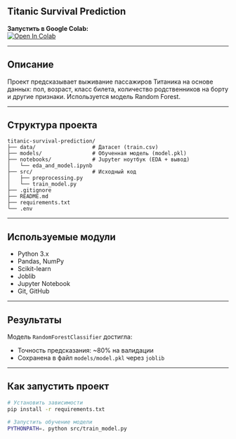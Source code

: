 ## Titanic Survival Prediction 

**Запустить в Google Colab:**  
[![Open In Colab](https://colab.research.google.com/assets/colab-badge.svg)](https://colab.research.google.com/github/fershtadt/titanic-survival-prediction/blob/main/notebooks/eda_and_model.ipynb)

---

## Описание

Проект предсказывает выживание пассажиров Титаника на основе данных: пол, возраст, класс билета, количество родственников на борту и другие признаки. Используется модель Random Forest.

---

## Структура проекта

```
titanic-survival-prediction/
├── data/                  # Датасет (train.csv)
├── models/                # Обученная модель (model.pkl)
├── notebooks/             # Jupyter ноутбук (EDA + вывод)
│   └── eda_and_model.ipynb
├── src/                   # Исходный код
│   ├── preprocessing.py
│   └── train_model.py
├── .gitignore
├── README.md
├── requirements.txt
└── .env
```

---

## Используемые модули

- Python 3.x
- Pandas, NumPy
- Scikit-learn
- Joblib
- Jupyter Notebook
- Git, GitHub

---

## Результаты

Модель `RandomForestClassifier` достигла:
- Точность предсказания: ~80% на валидации
- Сохранена в файл `models/model.pkl` через `joblib`

---

## Как запустить проект

```bash
# Установить зависимости
pip install -r requirements.txt

# Запустить обучение модели
PYTHONPATH=. python src/train_model.py
```